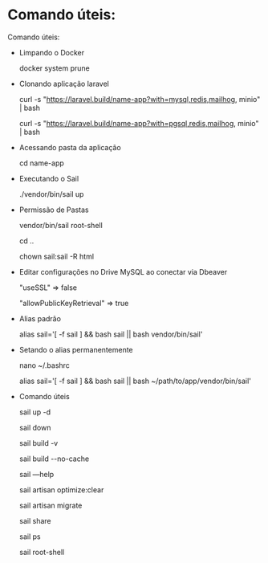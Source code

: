 # Comando úteis:

Comando úteis:

- Limpando o Docker

  docker system prune

- Clonando aplicação laravel

  curl -s "https://laravel.build/name-app?with=mysql,redis,mailhog, minio" | bash
  
  curl -s "https://laravel.build/name-app?with=pgsql,redis,mailhog, minio" | bash


- Acessando pasta da aplicação

  cd name-app 


- Executando o Sail

  ./vendor/bin/sail up


- Permissão de Pastas

  vendor/bin/sail root-shell

  cd ..
  
  chown sail:sail -R html


- Editar configurações no Drive MySQL ao conectar via Dbeaver

  "useSSL" ⇒ false

  "allowPublicKeyRetrieval" ⇒ true
  

- Alias padrão

  alias sail='[ -f sail ] && bash sail || bash vendor/bin/sail'
  

- Setando o alias permanentemente

  nano ~/.bashrc
  
  alias sail='[ -f sail ] && bash sail || bash ~/path/to/app/vendor/bin/sail'
  

- Comando úteis

  sail up -d
  
  sail down
  
  sail build -v
  
  sail build --no-cache
  
  sail —help
  
  sail artisan optimize:clear
  
  sail artisan migrate
  
  sail share
  
  sail ps
  
  sail root-shell
